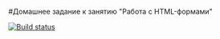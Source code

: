 #Домашнее задание к занятию "Работа с HTML-формами"


[![Build status](https://ci.appveyor.com/api/projects/status/j8y2v5s57rxukyps?svg=true)](https://ci.appveyor.com/project/Akhukh1/home-html-forms)